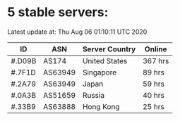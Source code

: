 # 5 stable servers:

Latest update at: Thu Aug 06 01:10:11 UTC 2020

| ID | ASN | Server Country | Online |
| -- | --- | -------------- | ------ |
| #.D09B | AS174 | United States | 367 hrs |
| #.7F1D | AS63949 | Singapore | 89 hrs |
| #.2A79 | AS63949 | Japan | 59 hrs |
| #.0A3B | AS51659 | Russia | 40 hrs |
| #.33B9 | AS63888 | Hong Kong | 25 hrs |

